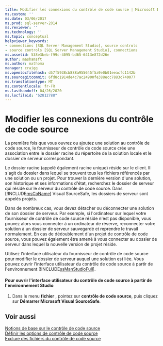 ```yaml
---
title: Modifier les connexions du contrôle de code source | Microsoft Docs
ms.custom: ''
ms.date: 03/06/2017
ms.prod: sql-server-2014
ms.reviewer: ''
ms.technology: ''
ms.topic: conceptual
helpviewer_keywords:
- connections [SQL Server Management Studio], source controls
- source controls [SQL Server Management Studio], connections
ms.assetid: 538e3beb-f99c-4095-bd65-6413e872d26e
author: mashamsft
ms.author: mathoma
manager: craigg
ms.openlocfilehash: d57f5938cb888a955645f5a9e0b01eeacfc1142b
ms.sourcegitcommit: 6fd8c1914de4c7ac24900fe388ecc7883c740077
ms.translationtype: MT
ms.contentlocale: fr-FR
ms.lasthandoff: 04/26/2020
ms.locfileid: "62812788"
---
```

# <a name="change-source-control-connections"></a>Modifier les connexions du contrôle de code source
  La première fois que vous ouvrez ou ajoutez une solution au contrôle de code source, le fournisseur de contrôle de code source crée une association entre le dossier racine du répertoire de la solution locale et le dossier de serveur correspondant.  
  
 Le dossier racine (appelé également racine unique) réside sur le client. Il s'agit du dossier dans lequel se trouvent tous les fichiers référencés par une solution ou un projet. Pour trouver la dernière version d'une solution, son historique et ses informations d'état, recherchez le dossier de serveur qui réside sur le serveur du contrôle de code source. Dans [!INCLUDE[msCoName](../includes/msconame-md.md)] Visual SourceSafe, les dossiers de serveur sont appelés projets.  
  
 Dans de nombreux cas, vous devez détacher ou déconnecter une solution de son dossier de serveur. Par exemple, si l'ordinateur sur lequel votre fournisseur de contrôle de code source réside n'est pas disponible, vous pouvez alors vous connecter à un ordinateur de réserve, reconnecter votre solution à un dossier de serveur sauvegardé et reprendre le travail normalement. En cas de dédoublement d'un projet de contrôle de code source, vous pouvez également être amené à vous connecter au dossier de serveur dans lequel la nouvelle version de projet réside.  
  
 Utilisez l'interface utilisateur du fournisseur de contrôle de code source pour modifier le dossier de serveur auquel une solution est liée. Vous pouvez ouvrir l'interface utilisateur du contrôle de code source à partir de l'environnement [!INCLUDE[ssManStudioFull](../includes/ssmanstudiofull-md.md)].  
  
#### <a name="to-open-the-source-control-user-interface-from-the-studio-environment"></a>Pour ouvrir l'interface utilisateur du contrôle de code source à partir de l'environnement Studio  
  
1.  Dans le menu **fichier** , pointez sur **contrôle de code source**, puis cliquez sur **Démarrer Microsoft Visual SourceSafe**.  
  
## <a name="see-also"></a>Voir aussi  
 [Notions de base sur le contrôle de code source](../../2014/database-engine/source-control-basics.md)   
 [Définir les options de contrôle de code source](../../2014/database-engine/set-source-control-options.md)   
 [Exclure des fichiers du contrôle de code source](../../2014/database-engine/exclude-files-from-source-control.md)  
  
  
